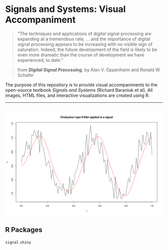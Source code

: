 # Signals and Systems: Visual Accompaniment

> "The techniques and applications of digital signal processing are expanding at a tremendous rate, ... and the importance of digital signal processing appears to be increasing with no visible sign of saturation. Indeed, the future development of the field is likely to be even more dramatic than the course of development we have experienced, to date."

> from _**Digital Signal Processing**_, by Alan V. Oppenheim and Ronald W. Schafer

The purpose of this repository is to provide visual accompaniments to the open-source textbook *Signals and Systems* (Richard Baraniuk et al). All images, HTML files, and interactive visualizations are created using R.

------
![alt text](https://github.com/dynamicwebpaige/signals-and-systems/blob/master/Rplot.png "Fig. 1: Example of Filtering")
------

## R Packages
`signal`
`shiny`
